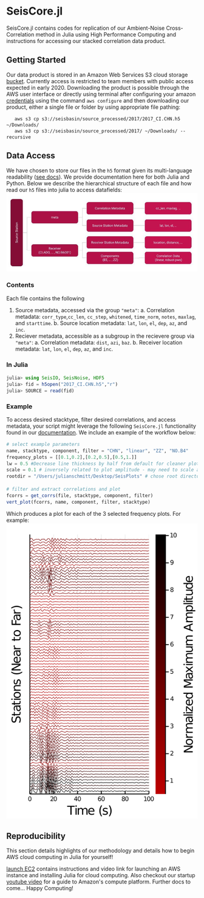 # SeisCore.jl

SeisCore.jl contains codes for replication of our Ambient-Noise Cross-Correlation method in Julia using High Performance Computing 
and instructions for accessing our stacked correlation data product.

## Getting Started
Our data product is stored in an Amazon Web Services S3 cloud storage [bucket](https://s3.console.aws.amazon.com/s3/buckets/seisbasin?region=us-west-2&tab=objects).
 Currently access is restricted to team members with public access expected in early 2020. Downloading the product is possible through the AWS 
 user interface or directly using terminal after configuring your amazon [credentials](https://docs.aws.amazon.com/cli/latest/userguide/install-cliv2.html) 
 using the command `aws configure` and then downloading our product, either a single file or folder by using appropriate file pathing:
 ```
    aws s3 cp s3://seisbasin/source_processed/2017/2017_CI.CHN.h5 ~/Downloads/
    aws s3 cp s3://seisbasin/source_processed/2017/ ~/Downloads/ --recursive
 ```

## Data Access 
We have chosen to store our files in the `h5` format given its multi-language readability ([see docs](https://juliaio.github.io/HDF5.jl/stable/)). We provide documentation here for both
Julia and Python. Below we describe the hierarchical structure of each file and how read our `h5` files into julia to access datafields:  
![Data Pathing Graphic](src/assets/datafields.jpg)  
### Contents
Each file contains the following
1. Source metadata, accessed via the group `"meta"`:
    a. Correlation metadata: `corr_type`,`cc_len`, `cc_step`, `whitened`, `time_norm`, `notes`, `maxlag`, and `starttime`.
    b. Source location metadata: `lat`, `lon`, `el`, `dep`, `az`, and `inc`.
2. Reciever metadata, accessible as a subgroup in the recievere group via `"meta"`:
    a. Correlation metadata: `dist`, `azi`, `baz`.
    b. Receiver location metadata: `lat`, `lon`, `el`, `dep`, `az`, and `inc`.
### In Julia
```julia
julia> using SeisIO, SeisNoise, HDF5
julia> fid = h5open("2017_CI.CHN.h5","r")
julia> SOURCE = read(fid)
``` 


### Example
To access desired stacktype, filter desired correlations, and access metadata, your script might leverage the following `SeisCore.jl` functionality found in our [documentation](https://github.com/Julians42/SeisCore.jl/tree/master/docs/dataaccess.jl). We include an example of the workflow below:
```julia
# select example parameters 
name, stacktype, component, filter = "CHN", "linear", "ZZ", "NO.B4"
frequency_plots = [[0.1,0.2],[0.2,0.5],[0.5,1.]]
lw = 0.5 #Decrease line thickness by half from default for cleaner plots
scale = 0.1 # inversely related to plot amplitude - may need to scale accordingly
rootdir = "/Users/julianschmitt/Desktop/SeisPlots" # chose root directory for plots

# filter and extract correlations and plot
fcorrs = get_corrs(file, stacktype, component, filter)
vert_plot(fcorrs, name, component, filter, stacktype) 
```
Which produces a plot for each of the 3 selected frequency plots. For example:  
![Example Plot Graphic](src/assets/vertplot.png)  


## Reproducibility
This section details highlights of our methodology and details how to begin AWS cloud computing in Julia for yourself!

[launch EC2](https://github.com/Julians42/SeisCore.jl/blob/master/docs/launch_EC2.md) contains instructions and video link for launching an AWS instance and installing Julia for cloud computing. Also checkout our startup [youtube video](https://www.youtube.com/watch?v=0hGoK1SdBm4) for a guide to Amazon's compute platform. Further docs to come... Happy Computing!

